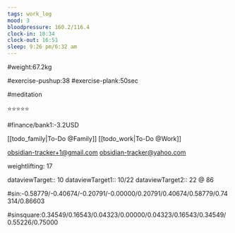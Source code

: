 ```yaml
---
tags: work_log
mood: 3
bloodpressure: 160.2/116.4
clock-in: 10:34
clock-out: 16:51
sleep: 9:26 pm/6:32 am
---
```


#weight:67.2kg

#exercise-pushup:38
#exercise-plank:50sec

#meditation

⭐⭐⭐⭐⭐

#finance/bank1:-3.2USD

[[todo_family|To-Do @Family]]
[[todo_work|To-Do @Work]]

obsidian-tracker+1@gmail.com
obsidian-tracker@yahoo.com

weightlifting: 17

dataviewTarget:: 10
dataviewTarget1:: 10/22
dataviewTarget2:: 22 @ 86

#sin:-0.58779/-0.40674/-0.20791/-0.00000/0.20791/0.40674/0.58779/0.74314/0.86603

#sinsquare:0.34549/0.16543/0.04323/0.00000/0.04323/0.16543/0.34549/0.55226/0.75000

